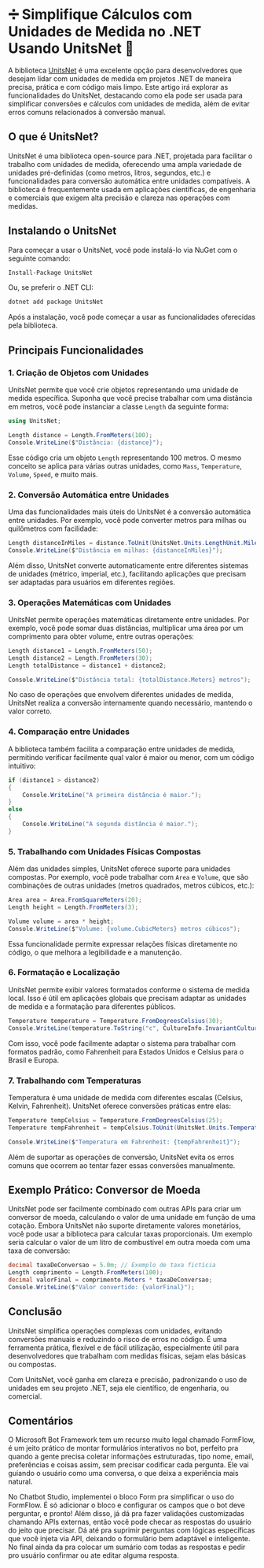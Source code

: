 # ➗ Simplifique Cálculos com Unidades de Medida no .NET Usando UnitsNet 🧮

A biblioteca [UnitsNet](https://github.com/angularsen/UnitsNet) é uma excelente opção para desenvolvedores que desejam lidar com unidades de medida em projetos .NET de maneira precisa, prática e com código mais limpo. Este artigo irá explorar as funcionalidades do UnitsNet, destacando como ela pode ser usada para simplificar conversões e cálculos com unidades de medida, além de evitar erros comuns relacionados à conversão manual.

## O que é UnitsNet?

UnitsNet é uma biblioteca open-source para .NET, projetada para facilitar o trabalho com unidades de medida, oferecendo uma ampla variedade de unidades pré-definidas (como metros, litros, segundos, etc.) e funcionalidades para conversão automática entre unidades compatíveis. A biblioteca é frequentemente usada em aplicações científicas, de engenharia e comerciais que exigem alta precisão e clareza nas operações com medidas.

## Instalando o UnitsNet

Para começar a usar o UnitsNet, você pode instalá-lo via NuGet com o seguinte comando:

```bash
Install-Package UnitsNet
```

Ou, se preferir o .NET CLI:

```bash
dotnet add package UnitsNet
```

Após a instalação, você pode começar a usar as funcionalidades oferecidas pela biblioteca.

## Principais Funcionalidades

### 1. Criação de Objetos com Unidades

UnitsNet permite que você crie objetos representando uma unidade de medida específica. Suponha que você precise trabalhar com uma distância em metros, você pode instanciar a classe `Length` da seguinte forma:

```csharp
using UnitsNet;

Length distance = Length.FromMeters(100);
Console.WriteLine($"Distância: {distance}");
```

Esse código cria um objeto `Length` representando 100 metros. O mesmo conceito se aplica para várias outras unidades, como `Mass`, `Temperature`, `Volume`, `Speed`, e muito mais.

### 2. Conversão Automática entre Unidades

Uma das funcionalidades mais úteis do UnitsNet é a conversão automática entre unidades. Por exemplo, você pode converter metros para milhas ou quilômetros com facilidade:

```csharp
Length distanceInMiles = distance.ToUnit(UnitsNet.Units.LengthUnit.Mile);
Console.WriteLine($"Distância em milhas: {distanceInMiles}");
```

Além disso, UnitsNet converte automaticamente entre diferentes sistemas de unidades (métrico, imperial, etc.), facilitando aplicações que precisam ser adaptadas para usuários em diferentes regiões.

### 3. Operações Matemáticas com Unidades

UnitsNet permite operações matemáticas diretamente entre unidades. Por exemplo, você pode somar duas distâncias, multiplicar uma área por um comprimento para obter volume, entre outras operações:

```csharp
Length distance1 = Length.FromMeters(50);
Length distance2 = Length.FromMeters(30);
Length totalDistance = distance1 + distance2;

Console.WriteLine($"Distância total: {totalDistance.Meters} metros");
```

No caso de operações que envolvem diferentes unidades de medida, UnitsNet realiza a conversão internamente quando necessário, mantendo o valor correto.

### 4. Comparação entre Unidades

A biblioteca também facilita a comparação entre unidades de medida, permitindo verificar facilmente qual valor é maior ou menor, com um código intuitivo:

```csharp
if (distance1 > distance2)
{
    Console.WriteLine("A primeira distância é maior.");
}
else
{
    Console.WriteLine("A segunda distância é maior.");
}
```

### 5. Trabalhando com Unidades Físicas Compostas

Além das unidades simples, UnitsNet oferece suporte para unidades compostas. Por exemplo, você pode trabalhar com `Area` e `Volume`, que são combinações de outras unidades (metros quadrados, metros cúbicos, etc.):

```csharp
Area area = Area.FromSquareMeters(20);
Length height = Length.FromMeters(3);

Volume volume = area * height;
Console.WriteLine($"Volume: {volume.CubicMeters} metros cúbicos");
```

Essa funcionalidade permite expressar relações físicas diretamente no código, o que melhora a legibilidade e a manutenção.

### 6. Formatação e Localização

UnitsNet permite exibir valores formatados conforme o sistema de medida local. Isso é útil em aplicações globais que precisam adaptar as unidades de medida e a formatação para diferentes públicos.

```csharp
Temperature temperature = Temperature.FromDegreesCelsius(30);
Console.WriteLine(temperature.ToString("c", CultureInfo.InvariantCulture));  // Saída: 30 °C
```

Com isso, você pode facilmente adaptar o sistema para trabalhar com formatos padrão, como Fahrenheit para Estados Unidos e Celsius para o Brasil e Europa.

### 7. Trabalhando com Temperaturas

Temperatura é uma unidade de medida com diferentes escalas (Celsius, Kelvin, Fahrenheit). UnitsNet oferece conversões práticas entre elas:

```csharp
Temperature tempCelsius = Temperature.FromDegreesCelsius(25);
Temperature tempFahrenheit = tempCelsius.ToUnit(UnitsNet.Units.TemperatureUnit.Fahrenheit);

Console.WriteLine($"Temperatura em Fahrenheit: {tempFahrenheit}");
```

Além de suportar as operações de conversão, UnitsNet evita os erros comuns que ocorrem ao tentar fazer essas conversões manualmente.

## Exemplo Prático: Conversor de Moeda

UnitsNet pode ser facilmente combinado com outras APIs para criar um conversor de moeda, calculando o valor de uma unidade em função de uma cotação. Embora UnitsNet não suporte diretamente valores monetários, você pode usar a biblioteca para calcular taxas proporcionais. Um exemplo seria calcular o valor de um litro de combustível em outra moeda com uma taxa de conversão:

```csharp
decimal taxaDeConversao = 5.0m; // Exemplo de taxa fictícia
Length comprimento = Length.FromMeters(100);
decimal valorFinal = comprimento.Meters * taxaDeConversao;
Console.WriteLine($"Valor convertido: {valorFinal}");
```

## Conclusão

UnitsNet simplifica operações complexas com unidades, evitando conversões manuais e reduzindo o risco de erros no código. É uma ferramenta prática, flexível e de fácil utilização, especialmente útil para desenvolvedores que trabalham com medidas físicas, sejam elas básicas ou compostas.

Com UnitsNet, você ganha em clareza e precisão, padronizando o uso de unidades em seu projeto .NET, seja ele científico, de engenharia, ou comercial.

## Comentários

O Microsoft Bot Framework tem um recurso muito legal chamado FormFlow, é um jeito prático de montar formulários interativos no bot, perfeito pra quando a gente precisa coletar informações estruturadas, tipo nome, email, preferências e coisas assim, sem precisar codificar cada pergunta. Ele vai guiando o usuário como uma conversa, o que deixa a experiência mais natural.

No Chatbot Studio, implementei o bloco Form pra simplificar o uso do FormFlow. É só adicionar o bloco e configurar os campos que o bot deve perguntar, e pronto! Além disso, já dá pra fazer validações customizadas chamando APIs externas, então você pode checar as respostas do usuário do jeito que precisar. Dá até pra suprimir perguntas com lógicas específicas que você injeta via API, deixando o formulário bem adaptável e inteligente. No final ainda da pra colocar um sumário com todas as respostas e pedir pro usuário confirmar ou ate editar alguma resposta.
